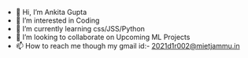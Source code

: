 - 👋 Hi, I’m Ankita Gupta
- 👀 I’m interested in Coding 
- 🌱 I’m currently learning css/JSS/Python
- 💞️ I’m looking to collaborate on Upcoming ML Projects
- 📫 How to reach me though my gmail id:- 2021d1r002@mietjammu.in

<!---
Ankitagupta0011/Ankitagupta0011 is a ✨ special ✨ repository because its `README.md` (this file) appears on your GitHub profile.
You can click the Preview link to take a look at your changes.
--->
